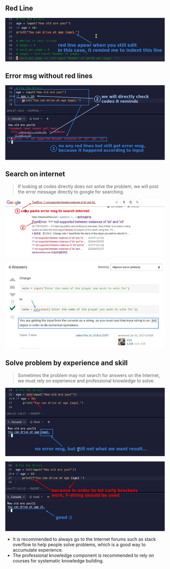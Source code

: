 ## **Red Line**

![Alt red line](pic/01.jpg)

## **Error msg without red lines**

![Alt TypeError](pic/02.jpg)

## **Search on internet**

> If looking at codes directly does not solve the problem, we will post the error message directly to google for searching.

![Alt google](pic/03.jpg)

![Alt stack overflow answer](pic/04.jpg)

## **Solve problem by experience and skill**

> Sometimes the problem may not search for answers on the Internet, we must rely on experience and professional knowledge to solve.

![Alt still not we want](pic/05.jpg)

![Alt solve it by experience and skill](pic/06.jpg)

- It is recommended to always go to the Internet forums such as stack overflow to help people solve problems, which is a good way to accumulate experience.
- The professional knowledge component is recommended to rely on courses for systematic knowledge building.
